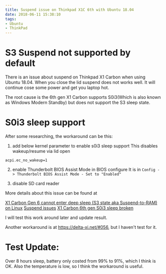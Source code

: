 ```yaml
---
title: Suspend issue on Thinkpad X1C 6th with Ubuntu 18.04
date: 2018-06-11 15:38:10
tags:
- Ubuntu
- ThinkPad
---
```


# S3 Suspend not supported by default
There is an issue about suspend on Thinkpad X1 Carbon when using Ubuntu 18.04.
When you close the lid suspend does not works well. It will continue cose some
power and get you laptop hot.

The root cause is the 6th gen X1 Carbon supports S0i3(Which is also known as
Windows Modern Standby) but does not support the S3 sleep state.

# S0i3 sleep support

After some researching, the workaround can be this:

1. add below kernel parameter to enable s0i3 sleep support
   This disables wakeup/resume via lid open
```
acpi.ec_no_wakeup=1
```

2. enable Thunderbolt BIOS Assist Mode in BIOS configure
   It is in `Config -> Thunderbolt BIOS Assist Mode - Set to "Enabled"`

3. disable SD card reader

More details about this issue can be found at

[X1 Carbon Gen 6 cannot enter deep sleep (S3 state aka Suspend-to-RAM) on Linux](https://forums.lenovo.com/t5/Linux-Discussion/X1-Carbon-Gen-6-cannot-enter-deep-sleep-S3-state-aka-Suspend-to/td-p/3998182)
[Suspend issues](https://wiki.archlinux.org/index.php/Lenovo_ThinkPad_X1_Carbon_(Gen_6)#Suspend_issues)
[X1 Carbon 6th gen S0i3 sleep broken](https://bugs.launchpad.net/ubuntu/+source/linux/+bug/1756105)

I will test this work around later and update result.

Another workaround is at https://delta-xi.net/#056, but I haven't test for it.


# Test Update:

Over 8 hours sleep, battery only costed from 99% to 91%, which I think is OK.
Also the temperature is low, so I think the workaround is useful.
